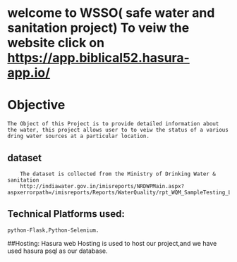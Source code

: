 # welcome to WSSO( safe water and sanitation project) To veiw the website click on https://app.biblical52.hasura-app.io/

# Objective
	The Object of this Project is to provide detailed information about the water, this project allows user to to veiw the status of a various dring water sources at a particular location.

## dataset
		The dataset is collected from the Ministry of Drinking Water & sanitation 
		http://indiawater.gov.in/imisreports/NRDWPMain.aspx?aspxerrorpath=/imisreports/Reports/WaterQuality/rpt_WQM_SampleTesting_List.aspx. 

## Technical Platforms used:
	python-Flask,Python-Selenium.
##Hosting:
	Hasura web Hosting is used to host our project,and we have used hasura psql as our database.

